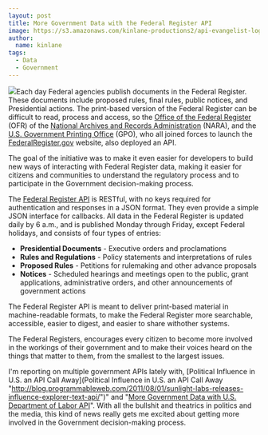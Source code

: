 ```yaml
---
layout: post
title: More Government Data with the Federal Register API
image: https://s3.amazonaws.com/kinlane-productions2/api-evangelist-logos/api-evangelist-butterfly-vertical.png
author:
  name: kinlane
tags:
  - Data
  - Government
---
```

[![](http://kinlane-productions2.s3.amazonaws.com/government/presidential-seal.png)](http://www.archives.gov/federal-register/ "Office of the Federal Register")Each day Federal agencies publish documents in the Federal Register. These documents include proposed rules, final rules, public notices, and Presidential actions. The print-based version of the Federal Register can be difficult to read, process and access, so the [Office of the Federal Register](http://www.archives.gov/federal-register/ "Office of the Federal Register") (OFR) of the [National Archives and Records Administration](http://www.archives.gov/ "National Archives and Records Administration") (NARA), and the [U.S. Government Printing Office](http://www.gpo.gov/ "U.S. Government Printing Office") (GPO), who all joined forces to launch the [FederalRegister.gov](http://www.federalregister.gov/ "federalregister.gov") website, also deployed an API.

The goal of the initiative was to make it even easier for developers to build new ways of interacting with Federal Register data, making it easier for citizens and communities to understand the regulatory process and to participate in the Government decision-making process.

The [Federal Register API](http://www.federalregister.gov/blog/learn/developers "Federal Register API") is RESTful, with no keys required for authentication and responses in a JSON format. They even provide a simple JSON interface for callbacks. All data in the Federal Register is updated daily by 6 a.m., and is published Monday through Friday, except Federal holidays, and consists of four types of entries:

*   **Presidential Documents** - Executive orders and proclamations
*   **Rules and Regulations** - Policy statements and interpretations of rules
*   **Proposed Rules** - Petitions for rulemaking and other advance proposals
*   **Notices** - Scheduled hearings and meetings open to the public, grant applications, administrative orders, and other announcements of government actions

The Federal Register API is meant to deliver print-based material in machine-readable formats, to make the Federal Register more searchable, accessible, easier to digest, and easier to share withother systems.

The Federal Registers, encourages every citizen to become more involved in the workings of their government and to make their voices heard on the things that matter to them, from the smallest to the largest issues.

I'm reporting on multiple government APIs lately with, [Political Influence in U.S. an API Call Away](Political Influence in U.S. an API Call Away "http://blog.programmableweb.com/2011/08/01/sunlight-labs-releases-influence-explorer-text-api/")" and "[More Government Data with U.S. Department of Labor API](http://blog.programmableweb.com/2011/07/28/more-government-data-with-u-s-department-of-labor-api/ "More Government Data with U.S. Department of Labor API")". With all the bullshit and theatrics in politics and the media, this kind of news really gets me excited about getting more involved in the Government decision-making process.